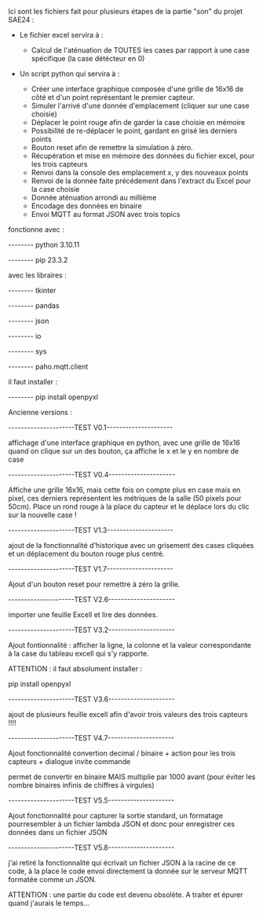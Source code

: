 Ici sont les fichiers fait pour plusieurs étapes de la partie "son" du projet SAE24 :

- Le fichier excel servira à :
	- Calcul de l'aténuation de TOUTES les cases par rapport à une case spécifique (la case détécteur en 0)
	
- Un script python qui servira à :
	- Créer une interface graphique composée d'une grille de 16x16 de côté et d'un
	point représentant le premier capteur.
	- Simuler l'arrivé d'une donnée d'emplacement (cliquer sur une case choisie)
	- Déplacer le point rouge afin de garder la case choisie en mémoire
	- Possibilité de re-déplacer le point, gardant en grisé les derniers points
	- Bouton reset afin de remettre la simulation à zéro.
	- Récupération et mise en mémoire des données du fichier excel, pour les trois capteurs
	- Renvoi dans la console des emplacement x, y des nouveaux points
	- Renvoi de la donnée faite précédement dans l'extract du Excel pour la case choisie
	- Donnée aténuation arrondi au millième
	- Encodage des données en binaire
	- Envoi MQTT au format JSON avec trois topics


fonctionne avec :

-------- python 3.10.11

-------- pip 23.3.2

avec les libraires :

-------- tkinter

-------- pandas 

-------- json

-------- io

-------- sys

-------- paho.mqtt.client

il faut installer :

-------- pip install openpyxl



Ancienne versions :

---------------------TEST V0.1---------------------

affichage d'une interface graphique en python, avec une grille de 16x16
quand on clique sur un des bouton, ça affiche le x et le y en nombre de case

---------------------TEST V0.4---------------------

Affiche une grille 16x16, mais cette fois on compte plus en case mais en pixel,
ces derniers représentent les métriques de la salle (50 pixels pour 50cm).
Place un rond rouge à la place du capteur et le déplace lors du clic sur la
nouvelle case !

---------------------TEST V1.3---------------------

ajout de la fonctionnalité d'historique avec un grisement des cases cliquées et
un déplacement du bouton rouge plus centré.

---------------------TEST V1.7---------------------

Ajout d'un bouton reset pour remettre à zéro la grille.

---------------------TEST V2.6---------------------

importer une feuille Excell et lire des données.

---------------------TEST V3.2---------------------

Ajout fontionnalité : afficher la ligne, la colonne et la valeur correspondante
à la case du tableau excell qui s'y rapporte.

ATTENTION : il faut absolument installer :

pip install openpyxl

---------------------TEST V3.6---------------------

ajout de plusieurs feuille excell afin d'avoir trois valeurs des trois capteurs !!!!

---------------------TEST V4.7---------------------

Ajout fonctionnalité convertion decimal / binaire + action pour les trois capteurs + dialogue invite commande

permet de convertir en binaire MAIS multiplie par 1000 avant (pour éviter les nombre binaires infinis de chiffres à virgules)

---------------------TEST V5.5---------------------

Ajout fonctionnalité pour capturer la sortie standard, un formatage pourresembler à un fichier lambda
JSON et donc pour enregistrer ces données dans un fichier JSON

---------------------TEST V5.8---------------------

j'ai retiré la fonctionnalité qui écrivait un fichier JSON à la racine de ce code, à la place
le code envoi directement la donnée sur le serveur MQTT formatée comme un JSON.

ATTENTION : une partie du code est devenu obsolète. A traiter et épurer quand j'aurais le temps...

